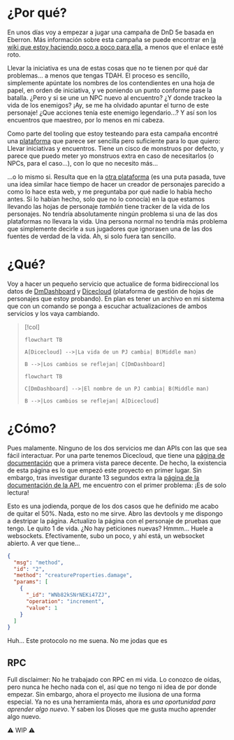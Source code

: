 # ¿Por qué?

En unos días voy a empezar a jugar una campaña de DnD 5e basada en Eberron. Más información sobre esta campaña se puede encontrar en [la wiki que estoy haciendo poco a poco para ella](https://raul.zip/eberron/), a menos que el enlace esté roto.

Llevar la iniciativa es una de estas cosas que no te tienen por qué dar problemas... a menos que tengas TDAH. El proceso es sencillo, simplemente apúntate los nombres de los contendientes en una hoja de papel, en orden de iniciativa, y ve poniendo un punto conforme pase la batalla. ¿Pero y si se une un NPC nuevo al encuentro? ¿Y donde trackeo la vida de los enemigos? ¡Ay, se me ha olvidado apuntar el turno de este personaje! ¿Que acciones tenía este enemigo legendario...? Y así son los encuentros que maestreo, por lo menos en mi cabeza.

Como parte del tooling que estoy testeando para esta campaña encontré una [plataforma](https://dmdashboard.nl) que parece ser sencilla pero suficiente para lo que quiero: Llevar iniciativas y encuentros. Tiene un cisco de monstruos por defecto, y parece que puedo meter yo monstruos extra en caso de necesitarlos (o NPCs, para el caso...), con lo que no necesito más...

...o lo mismo si. Resulta que en la [otra plataforma](https://dicecloud.com/) (es una puta pasada, tuve una idea similar hace tiempo de hacer un creador de personajes parecido a como lo hace esta web, y me preguntaba por qué nadie lo había hecho antes. Si lo habían hecho, solo que no lo conocía) en la que estamos llevando las hojas de personaje *también* tiene tracker de la vida de los personajes. No tendría absolutamente ningún problema si una de las dos plataformas no llevara la vida. Una persona normal no tendría más problema que simplemente decirle a sus jugadores que ignorasen una de las dos fuentes de verdad de la vida. Ah, si solo fuera tan sencillo.
# ¿Qué?

Voy a hacer un pequeño servicio que actualice de forma bidireccional los datos de [DmDashboard](https://dmdashboard.nl/) y [Dicecloud](https://dicecloud.com/) (plataforma de gestión de hojas de personajes que estoy probando). En plan es tener un archivo en mi sistema que con un comando se ponga a escuchar actualizaciones de ambos servicios y los vaya cambiando.
> [!col]
> ```mermaid
> flowchart TB
> 
> A[Dicecloud] -->|La vida de un PJ cambia| B(Middle man)
> 
> B -->|Los cambios se reflejan| C[DmDashboard]
> ```
> 
> ```mermaid
> flowchart TB
> 
> C[DmDashboard] -->|El nombre de un PJ cambia| B(Middle man)
> 
> B -->|Los cambios se reflejan| A[Dicecloud]
> ```

# ¿Cómo?

Pues malamente. Ninguno de los dos servicios me dan APIs con las que sea fácil interactuar. Por una parte tenemos Dicecloud, que tiene una [página de documentación](https://dicecloud.com/docs) que a primera vista parece decente. De hecho, la existencia de esta página es lo que empezó este proyecto en primer lugar. Sin embargo, tras investigar durante 13 segundos extra la [página de la documentación de la API](https://dicecloud.com/docs/api), me encuentro con el primer problema: ¡Es de solo lectura!

Esto es una jodienda, porque de los dos casos que he definido me acabo de quitar el 50%. Nada, esto no me sirve. Abro las devtools y me dispongo a destripar la página. Actualizo la página con el personaje de pruebas que tengo. Le quito 1 de vida. ¿No hay peticiones nuevas? Hmmm... Huele a websockets. Efectivamente, subo un poco, y ahí está, un websocket abierto. A ver que tiene...

```json
{
  "msg": "method",
  "id": "2",
  "method": "creatureProperties.damage",
  "params": [
    {
      "_id": "WNb82kSNrNEKi47ZJ",
      "operation": "increment",
      "value": 1
    }
  ]
}
```

Huh... Este protocolo no me suena. No me jodas que es
## RPC

Full disclaimer: No he trabajado con RPC en mi vida. Lo conozco de oídas, pero nunca he hecho nada con el, así que no tengo ni idea de por donde empezar. Sin embargo, ahora el proyecto me ilusiona de una forma especial. Ya no es una herramienta más, ahora es *una oportunidad para aprender algo nuevo*. Y saben los Dioses que me gusta mucho aprender algo nuevo.

⚠️ WIP ⚠️